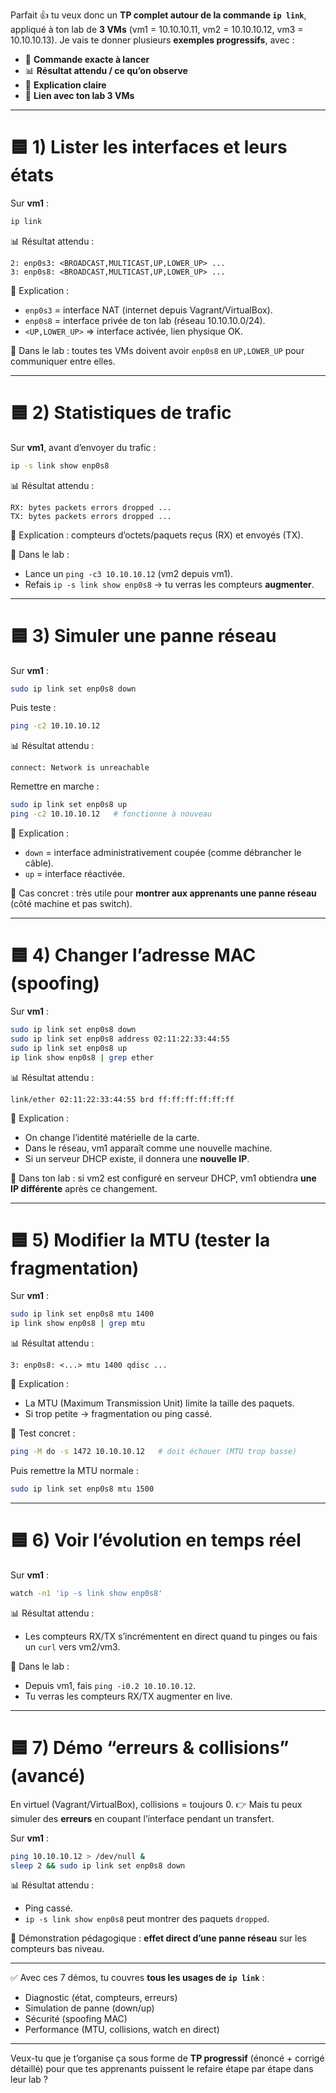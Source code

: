 Parfait 👍 tu veux donc un **TP complet autour de la commande `ip link`**, appliqué à ton lab de **3 VMs** (vm1 = 10.10.10.11, vm2 = 10.10.10.12, vm3 = 10.10.10.13).
Je vais te donner plusieurs **exemples progressifs**, avec :

* 📌 **Commande exacte à lancer**
* 📊 **Résultat attendu / ce qu’on observe**
* 🔎 **Explication claire**
* 🎯 **Lien avec ton lab 3 VMs**

---

# 🟦 1) Lister les interfaces et leurs états

Sur **vm1** :

```bash
ip link
```

📊 Résultat attendu :

```
2: enp0s3: <BROADCAST,MULTICAST,UP,LOWER_UP> ...
3: enp0s8: <BROADCAST,MULTICAST,UP,LOWER_UP> ...
```

🔎 Explication :

* `enp0s3` = interface NAT (internet depuis Vagrant/VirtualBox).
* `enp0s8` = interface privée de ton lab (réseau 10.10.10.0/24).
* `<UP,LOWER_UP>` ⇒ interface activée, lien physique OK.

🎯 Dans le lab : toutes tes VMs doivent avoir `enp0s8` en `UP,LOWER_UP` pour communiquer entre elles.

---

# 🟦 2) Statistiques de trafic

Sur **vm1**, avant d’envoyer du trafic :

```bash
ip -s link show enp0s8
```

📊 Résultat attendu :

```
RX: bytes packets errors dropped ...
TX: bytes packets errors dropped ...
```

🔎 Explication : compteurs d’octets/paquets reçus (RX) et envoyés (TX).

🎯 Dans le lab :

* Lance un `ping -c3 10.10.10.12` (vm2 depuis vm1).
* Refais `ip -s link show enp0s8` → tu verras les compteurs **augmenter**.

---

# 🟦 3) Simuler une panne réseau

Sur **vm1** :

```bash
sudo ip link set enp0s8 down
```

Puis teste :

```bash
ping -c2 10.10.10.12
```

📊 Résultat attendu :

```
connect: Network is unreachable
```

Remettre en marche :

```bash
sudo ip link set enp0s8 up
ping -c2 10.10.10.12   # fonctionne à nouveau
```

🔎 Explication :

* `down` = interface administrativement coupée (comme débrancher le câble).
* `up` = interface réactivée.

🎯 Cas concret : très utile pour **montrer aux apprenants une panne réseau** (côté machine et pas switch).

---

# 🟦 4) Changer l’adresse MAC (spoofing)

Sur **vm1** :

```bash
sudo ip link set enp0s8 down
sudo ip link set enp0s8 address 02:11:22:33:44:55
sudo ip link set enp0s8 up
ip link show enp0s8 | grep ether
```

📊 Résultat attendu :

```
link/ether 02:11:22:33:44:55 brd ff:ff:ff:ff:ff:ff
```

🔎 Explication :

* On change l’identité matérielle de la carte.
* Dans le réseau, vm1 apparaît comme une nouvelle machine.
* Si un serveur DHCP existe, il donnera une **nouvelle IP**.

🎯 Dans ton lab : si vm2 est configuré en serveur DHCP, vm1 obtiendra **une IP différente** après ce changement.

---

# 🟦 5) Modifier la MTU (tester la fragmentation)

Sur **vm1** :

```bash
sudo ip link set enp0s8 mtu 1400
ip link show enp0s8 | grep mtu
```

📊 Résultat attendu :

```
3: enp0s8: <...> mtu 1400 qdisc ...
```

🔎 Explication :

* La MTU (Maximum Transmission Unit) limite la taille des paquets.
* Si trop petite → fragmentation ou ping cassé.

🎯 Test concret :

```bash
ping -M do -s 1472 10.10.10.12   # doit échouer (MTU trop basse)
```

Puis remettre la MTU normale :

```bash
sudo ip link set enp0s8 mtu 1500
```

---

# 🟦 6) Voir l’évolution en temps réel

Sur **vm1** :

```bash
watch -n1 'ip -s link show enp0s8'
```

📊 Résultat attendu :

* Les compteurs RX/TX s’incrémentent en direct quand tu pinges ou fais un `curl` vers vm2/vm3.

🎯 Dans le lab :

* Depuis vm1, fais `ping -i0.2 10.10.10.12`.
* Tu verras les compteurs RX/TX augmenter en live.

---

# 🟦 7) Démo “erreurs & collisions” (avancé)

En virtuel (Vagrant/VirtualBox), collisions = toujours 0.
👉 Mais tu peux simuler des **erreurs** en coupant l’interface pendant un transfert.

Sur **vm1** :

```bash
ping 10.10.10.12 > /dev/null &
sleep 2 && sudo ip link set enp0s8 down
```

📊 Résultat attendu :

* Ping cassé.
* `ip -s link show enp0s8` peut montrer des paquets `dropped`.

🎯 Démonstration pédagogique : **effet direct d’une panne réseau** sur les compteurs bas niveau.

---

✅ Avec ces 7 démos, tu couvres **tous les usages de `ip link`** :

* Diagnostic (état, compteurs, erreurs)
* Simulation de panne (down/up)
* Sécurité (spoofing MAC)
* Performance (MTU, collisions, watch en direct)

---

Veux-tu que je t’organise ça sous forme de **TP progressif** (énoncé + corrigé détaillé) pour que tes apprenants puissent le refaire étape par étape dans leur lab ?
